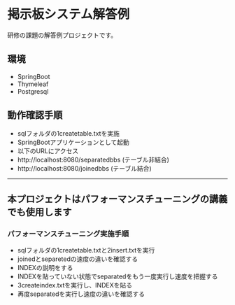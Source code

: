 # 掲示板システム解答例

研修の課題の解答例プロジェクトです。  

## 環境
 * SpringBoot
 * Thymeleaf
 * Postgresql

## 動作確認手順
 * sqlフォルダの1createtable.txtを実施
 * SpringBootアプリケーションとして起動
 * 以下のURLにアクセス
 * http://localhost:8080/separatedbbs (テーブル非結合)
 * http://localhost:8080/joinedbbs (テーブル結合)

- - -

## 本プロジェクトはパフォーマンスチューニングの講義でも使用します
### パフォーマンスチューニング実施手順
 * sqlフォルダの1createtable.txtと2insert.txtを実行
 * joinedとseparetedの速度の違いを確認する
 * INDEXの説明をする
 * INDEXを貼っていない状態でseparatedをもう一度実行し速度を把握する
 * 3createindex.txtを実行し、INDEXを貼る
 * 再度separatedを実行し速度の違いを確認する
